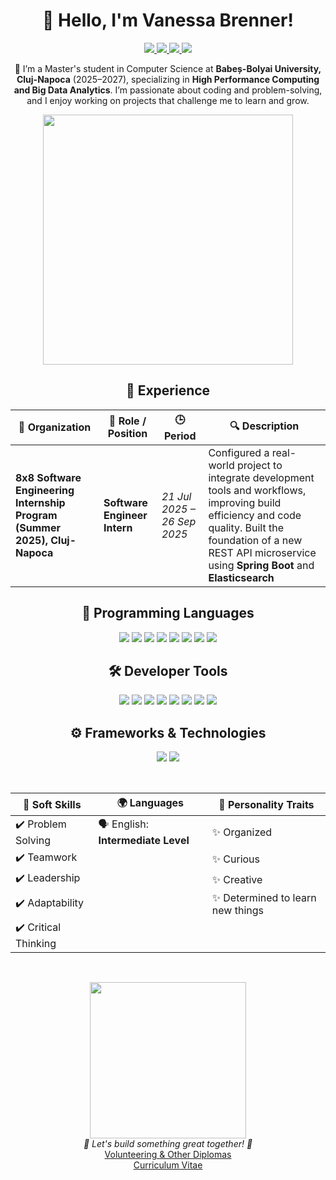 <h1 align="center">👋 Hello, I'm Vanessa Brenner!</h1>

<p align="center">
  <a href="mailto:vanessabrenner23@gmail.com">
    <img src="https://img.shields.io/badge/Gmail-D14836?style=for-the-badge&logo=gmail&logoColor=white" />
  </a>
  <a href="https://www.linkedin.com/in/vanessa-brenner-9637091a4/">
    <img src="https://img.shields.io/badge/LinkedIn-0077B5?style=for-the-badge&logo=linkedin&logoColor=white" />
  </a>
  <a href="https://www.facebook.com/vanessa.brenner.23">
    <img src="https://img.shields.io/badge/Facebook-1877F2?style=for-the-badge&logo=facebook&logoColor=white" />
  </a>
  <a href="https://www.instagram.com/brenner_vanessa_/">
    <img src="https://img.shields.io/badge/Instagram-E4405F?style=for-the-badge&logo=instagram&logoColor=white" />
  </a>
</p>

<p align="center">
  🚀 I’m a Master's student in Computer Science at <strong>Babeș-Bolyai University, Cluj-Napoca</strong> (2025–2027), specializing in <strong>High Performance Computing and Big Data Analytics</strong>. I’m passionate about coding and problem-solving, and I enjoy working on projects that challenge me to learn and grow.
</p>

<p align="center">
  <img src="https://media1.giphy.com/media/v1.Y2lkPTc5MGI3NjExb3B0ZGs3NHdoYWEycW9yemZmZXNuM2Nxd3c2YXJuazM5bGFrcWt1biZlcD12MV9pbnRlcm5hbF9naWZfYnlfaWQmY3Q9Zw/maNB0qAiRVAty/giphy.gif" width="400">
</p>

<h2 align="center">💼 Experience</h2>

<div align="center">

| 🏢 Organization | 🧠 Role / Position | 🕒 Period | 🔍 Description |
|-----------------|-------------------|-----------|----------------|
| **8x8 Software Engineering Internship Program (Summer 2025), Cluj-Napoca** | **Software Engineer Intern** | *21 Jul 2025 – 26 Sep 2025* | Configured a real-world project to integrate development tools and workflows, improving build efficiency and code quality. Built the foundation of a new REST API microservice using **Spring Boot** and **Elasticsearch** |

</div>


<h2 align="center">📌 Programming Languages</h2>
<p align="center">
  <img src="https://img.shields.io/badge/Java-ED8B00?style=for-the-badge&logo=java&logoColor=white" />
  <img src="https://img.shields.io/badge/C%2B%2B-00599C?style=for-the-badge&logo=c%2B%2B&logoColor=white" />
  <img src="https://img.shields.io/badge/C%23-239120?style=for-the-badge&logo=c-sharp&logoColor=white" />
  <img src="https://img.shields.io/badge/C-A8B9CC?style=for-the-badge&logo=c&logoColor=black" />
  <img src="https://img.shields.io/badge/Python-3776AB?style=for-the-badge&logo=python&logoColor=white" />
  <img src="https://img.shields.io/badge/TypeScript-3178C6?style=for-the-badge&logo=typescript&logoColor=white" />
  <img src="https://img.shields.io/badge/JavaScript-F7DF1E?style=for-the-badge&logo=javascript&logoColor=black" />
  <img src="https://img.shields.io/badge/SQL-4479A1?style=for-the-badge&logo=postgresql&logoColor=white" />
</p>


<h2 align="center">🛠 Developer Tools</h2>
<p align="center">
  <img src="https://img.shields.io/badge/Git-F05032?style=for-the-badge&logo=git&logoColor=white" />
  <img src="https://img.shields.io/badge/VS%20Code-007ACC?style=for-the-badge&logo=visual-studio-code&logoColor=white" />
  <img src="https://img.shields.io/badge/Visual%20Studio-5C2D91?style=for-the-badge&logo=visual-studio&logoColor=white" />
  <img src="https://img.shields.io/badge/Android%20Studio-3DDC84?style=for-the-badge&logo=android-studio&logoColor=white" />
  <img src="https://img.shields.io/badge/IntelliJ%20IDEA-000000?style=for-the-badge&logo=intellij-idea&logoColor=white" />
  <img src="https://img.shields.io/badge/Rider-000000?style=for-the-badge&logo=rider&logoColor=white" />
  <img src="https://img.shields.io/badge/Jupyter-FA8C16?style=for-the-badge&logo=jupyter&logoColor=white" />
  <img src="https://img.shields.io/badge/Maple-FF5733?style=for-the-badge" />
</p>

<h2 align="center">⚙️ Frameworks & Technologies</h2>
<p align="center">
  <img src="https://img.shields.io/badge/Spring%20Boot-6DB33F?style=for-the-badge&logo=spring-boot&logoColor=white" />
  <img src="https://img.shields.io/badge/Elasticsearch-005571?style=for-the-badge&logo=elasticsearch&logoColor=white" />
</p>



<div align="center">

<br/>

| 🤝 Soft Skills                                | 🌍 Languages                                 | 🎨 Personality Traits                         |
|-----------------------------------------------|-----------------------------------------------|-----------------------------------------------|
| ✔️ Problem Solving                           | 🗣 English: **Intermediate Level**             | ✨ Organized                                 |
| ✔️ Teamwork                                  |                                                | ✨ Curious                                   |
| ✔️ Leadership                                |                                                | ✨ Creative                                  |
| ✔️ Adaptability                              |                                                | ✨ Determined to learn new things            |
| ✔️ Critical Thinking                         |                                                |                                               |

</div>

<br/>

<p align="center">
  <img src="https://media.giphy.com/media/v1.Y2lkPTc5MGI3NjExZmg1ZnEwZ3F1NmgxYW1xMHdyYzdmcDVzbW9zMzFqanVwdGdkc2Q5YSZlcD12MV9naWZzX3NlYXJjaCZjdD1n/kiWlpxD6hXmvTL8dio/giphy.gif" width="250">
  <br/>
  <i>🚀 Let's build something great together! 🚀</i>
  <br/>
  <a href="https://acrobat.adobe.com/id/urn:aaid:sc:EU:6c85cf1e-b5aa-4659-897b-64394a616920">Volunteering & Other Diplomas</a>
  <br/>
  <a href="https://www.overleaf.com/read/ykshmhgnjxqm#e6e6c8">Curriculum Vitae</a>
</p>


